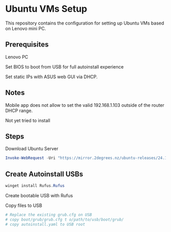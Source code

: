# Ubuntu VMs Setup

This repository contains the configuration for setting up Ubuntu VMs based on Lenovo mini PC.

## Prerequisites

Lenovo PC

Set BIOS to boot from USB for full autoinstall experience

Set static IPs with ASUS web GUI via DHCP.

## Notes

Mobile app does not allow to set the valid 192.168.1.103 outside of the router DHCP range.

Not yet tried to install

## Steps

Download Ubuntu Server

```powershell
Invoke-WebRequest -Uri "https://mirror.2degrees.nz/ubuntu-releases/24.10/ubuntu-24.10-live-server-amd64.iso" -OutFile "$ENV:HOMEPATH\Downloads\ubuntu-24.10-live-server-amd64.iso"
```

## Create Autoinstall USBs

```powershell
winget install Rufus.Rufus
```

Create bootable USB with Rufus

Copy files to USB

```sh
# Replace the existing grub.cfg on USB
# copy boot/grub/grub.cfg t o/path/to/usb/boot/grub/
# copy autoinstall.yaml to USB root
```

